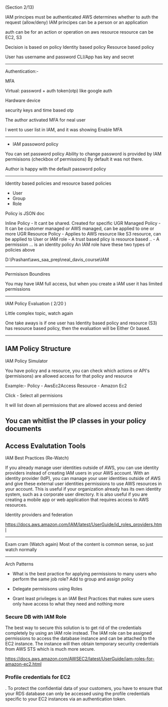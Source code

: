 (Section 2/13)

IAM principes must be authenticated
AWS determines whether to auth the request (allow/deny)
IAM principes can be a person or an application

auth can be for an action or operation on aws resource
resource can be EC2, S3

Decision is based on policy
    Identity based policy
    Resource based policy

User has username and password
CLI/App has key and secret


------------------------------------------------------------

Authentication:-

MFA

Virtual: password + auth token(otp) like google auth

Hardware device

security keys and time based otp

The author activated MFA for neal user

I went to user list in IAM, and it was showing Enable MFA


------------------------------------------------------------

* IAM passoword policy

You can set password policy 
Ability to change password is provided by IAM permisisons (checkbox of permissions)
By default it was not there.

Author is happy with the default password policy

------------------------------------------------------------

Identity based policies and resource based policies
 
* User
* Group
* Role

Policy is JSON doc

Inline   Policy - It cant be shared. Created for specific UGR
Managed  Policy - It can be customer managed or AWS managed, can be applied to one or more UGR
Resource Policy - Applies to AWS resource like S3 resource, can be applied to User or IAM role
    - A trust based plicy is resource based ..
    - A permission ... is an identity policy
    An IAM role have these two types of policies above


D:\Prashant\aws_saa_prep\neal_davis_course\IAM

------------------------------------------------------------

Permisison Boundires

You may have IAM full access, but when you create a IAM user it has limited permissions

------------------------------------------------------------

IAM Policy Evaluation ( 2/20 )

Little complex topic, watch again

One take aways is if one user has Identity based policy and resource (S3) has resource based policy, then the evaluation will be Either Or based.

------------------------------------------------------------
IAM Policy Structure
--------------------------------------------------------------------------------------------------------------

IAM Policy Simulator

You have policy and a resource, you can check which actions or API's (permisisons) are allowed access for that policy and resource


Example:-
Policy - AwsEc2Access
Resource - Amazon Ec2

Click - Select all permisions

It will list down all permissions that are allowed access and denied

You can whitlist the IP classes in your policy documents
---------------------------------------------------------------------------------------------------------------
Access Evalutation Tools
---------------------------------------------------------------------------------------------------------------
IAM Best Practices (Re-Watch)


If you already manage user identities outside of AWS, you can use identity providers instead of creating IAM users in your AWS account. With an identity provider (IdP), you can manage your user identities outside of AWS and give these external user identities permissions to use AWS resources in your account. This is useful if your organization already has its own identity system, such as a corporate user directory. It is also useful if you are creating a mobile app or web application that requires access to AWS resources.

Identity providers and federation

https://docs.aws.amazon.com/IAM/latest/UserGuide/id_roles_providers.html

-----------------------------------------------------------------------
 Exam cram (Watch again)
 Most of the content is common sense, so just watch normally

------------------------------------------------------------------------
Arch Patterns

* What is the best practice for applying permissions to many users who perform the same job role?
Add to group and assign policy

* Delegate permisisons using Roles

* Grant least privileges is an IAM Best Practices that makes sure users only have access to what they need and nothing more




### Secure DB with IAM Role

The best way to secure this solution is to get rid of the credentials completely by using an IAM role instead. The IAM role can be assigned permissions to access the database instance and can be attached to the EC2 instance. The instance will then obtain temporary security credentials from AWS STS which is much more secure.

https://docs.aws.amazon.com/AWSEC2/latest/UserGuide/iam-roles-for-amazon-ec2.html

### Profile credentials for EC2

. To protect the confidential data of your customers, you have to ensure that your RDS database can only be accessed using the profile credentials specific to your EC2 instances via an authentication token.


